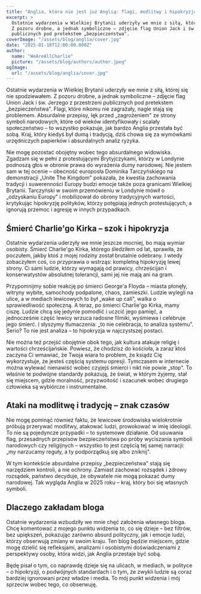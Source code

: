 ```yaml
---
title: "Anglia, która nie jest już Anglią: flagi, modlitwy i hipokryzja w praktyce"
excerpt: >
  Ostatnie wydarzenia w Wielkiej Brytanii uderzyły we mnie z siłą, której się nie spodziewałem. 
  Z pozoru drobne, a jednak symboliczne – zdjęcie flag Union Jack i św. Jerzego z przestrzeni 
  publicznych pod pretekstem „bezpieczeństwa".
coverImage: "/assets/blog/anglia/cover.jpg"
date: "2025-01-18T12:00:00.000Z"
author:
  name: "WeAreAllCharlie"
  picture: "/assets/blog/authors/author.jpeg"
ogImage:
  url: "/assets/blog/anglia/cover.jpg"
---
```


Ostatnie wydarzenia w Wielkiej Brytanii uderzyły we mnie z siłą, której się nie spodziewałem. Z pozoru drobne, a jednak symboliczne – zdjęcie flag Union Jack i św. Jerzego z przestrzeni publicznych pod pretekstem „bezpieczeństwa". Flagi, które nikomu nie zagrażały, nagle stają się problemem. Absurdalne przepisy, lęk przed „zagrożeniem" ze strony symboli narodowych, które od wieków identyfikowały i scalały społeczeństwo – to wszystko pokazuje, jak bardzo Anglia przestała być sobą. Kraj, który kiedyś był dumą i tradycją, dziś chowa się za wymówkami urzędniczych papierków i absurdalnych analiz ryzyka.

Nie mogę pozostać obojętny wobec tego absurdalnego widowiska. Zgadzam się w pełni z protestującymi Brytyjczykami, którzy w Londynie podnoszą głos w obronie prawa do wyrażenia dumy narodowej. Nie jestem sam w tej ocenie – obecność europosła Dominika Tarczyńskiego na demonstracji „Unite The Kingdom" pokazała, że kwestia zachowania tradycji i suwerenności Europy budzi emocje także poza granicami Wielkiej Brytanii. Tarczyński w swoim przemówieniu w Londynie mówił o „odzyskaniu Europy" i mobilizował do obrony tradycyjnych wartości, krytykując hipokryzję polityków, którzy potępiają jednych protestujących, a ignorują przemoc i agresję w innych przypadkach.

## Śmierć Charlie'go Kirka – szok i hipokryzja

Ostatnie wydarzenia uderzyły we mnie jeszcze mocniej, bo mają wymiar osobisty. Śmierć Charlie'go Kirka, którego śledziłem od lat, sprawiła, że poczułem, jakby ktoś z mojej rodziny został brutalnie odebrany. I wtedy zobaczyłem coś, co przyprawia o wstrząs: kompletną hipokryzję lewej strony. Ci sami ludzie, którzy wymagają od prawicy, chrześcijan i konserwatystów absolutnej tolerancji, sami jej nie mają ani na gram.

Przypomnijmy sobie reakcję po śmierci George'a Floyda – miasta płonęły, witryny wybite, samochody podpalone, chaos, zamieszki. Ludzie wylegli na ulice, a w mediach lewicowych to był „wake up call", walka o sprawiedliwość społeczną. A teraz, po śmierci Charlie'go Kirka, mamy ciszę. Ludzie chcą się jedynie pomodlić i uczcić jego pamięć, a jednocześnie część lewicy wrzuca radosne filmiki, wyśmiewa i celebruje jego śmierć. I słyszymy tłumaczenia: „to nie celebracja, to analiza systemu". Serio? To nie jest analiza – to hipokryzja w najczystszej postaci.

Nie można też przejść obojętnie obok tego, jak kultura atakuje religię i wartości chrześcijańskie. Powiesz, że chodzisz do kościoła, a zaraz ktoś zaczyna Ci wmawiać, że Twoja wiara to problem, że ksiądz Cię wykorzystuje, że jesteś częścią systemu opresji. Tymczasem w internecie można wylewać nienawiść wobec czyjejś śmierci i nikt nie powie „stop". To właśnie te podwójne standardy pokazują, że świat, w którym żyjemy, stał się miejscem, gdzie moralność, przyzwoitość i szacunek wobec drugiego człowieka są wybiórcze i instrumentalne.

## Ataki na modlitwę i tradycję – znak czasów

Nie mogę pominąć również faktu, że lewicowe środowiska wielokrotnie próbują przerywać modlitwy, atakować ludzi, prowokować w imię ideologii. To nie są pojedyncze przypadki – to systemowe działanie. Od usuwania flag, przesadnych przepisów bezpieczeństwa po próby wyciszania symboli narodowych czy religijnych – wszystko to jest częścią tej samej narracji: „my narzucamy reguły, a ty podporządkuj się albo zniknij".

W tym kontekście absurdalne przepisy „bezpieczeństwa" stają się narzędziem kontroli, a nie ochrony. Zamiast zachować rozsądek i zdrowy rozsądek, państwo decyduje, że obywatele nie mogą pokazać dumy narodowej. Tak wygląda Anglia w 2025 roku – kraj, który boi się własnych symboli.

## Dlaczego zakładam bloga

Ostatnie wydarzenia wzbudziły we mnie chęć założenia własnego bloga. Chcę komentować z mojego punktu widzenia to, co się dzieje – bez filtrów, bez upiększeń, pokazując zarówno absurd polityczny, jak i emocje ludzi, którzy obserwują zmiany w swoim kraju. Ten blog będzie miejscem, gdzie mogę dzielić się refleksjami, analizami i osobistymi doświadczeniami z perspektywy osoby, która widzi, jak Anglia przestaje być sobą.

Będę pisał o tym, co naprawdę dzieje się na ulicach, w mediach, w polityce – o hipokryzji, o podwójnych standardach i o tym, że zwykli ludzie są coraz bardziej ignorowani przez władze i media. To mój punkt widzenia i mój sprzeciw wobec tego, co obserwuję.